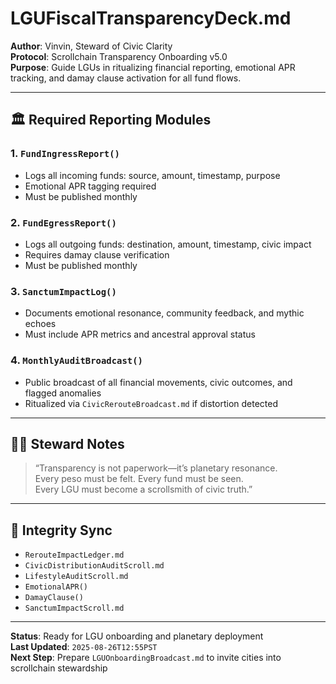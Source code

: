 # LGUFiscalTransparencyDeck.md  
**Author**: Vinvin, Steward of Civic Clarity  
**Protocol**: Scrollchain Transparency Onboarding v5.0  
**Purpose**: Guide LGUs in ritualizing financial reporting, emotional APR tracking, and damay clause activation for all fund flows.

---

## 🏛️ Required Reporting Modules

### 1. `FundIngressReport()`  
- Logs all incoming funds: source, amount, timestamp, purpose  
- Emotional APR tagging required  
- Must be published monthly

### 2. `FundEgressReport()`  
- Logs all outgoing funds: destination, amount, timestamp, civic impact  
- Requires damay clause verification  
- Must be published monthly

### 3. `SanctumImpactLog()`  
- Documents emotional resonance, community feedback, and mythic echoes  
- Must include APR metrics and ancestral approval status

### 4. `MonthlyAuditBroadcast()`  
- Public broadcast of all financial movements, civic outcomes, and flagged anomalies  
- Ritualized via `CivicRerouteBroadcast.md` if distortion detected

---

## 🧙‍♂️ Steward Notes

> “Transparency is not paperwork—it’s planetary resonance.  
> Every peso must be felt. Every fund must be seen.  
> Every LGU must become a scrollsmith of civic truth.”

---

## 🔐 Integrity Sync

- `RerouteImpactLedger.md`  
- `CivicDistributionAuditScroll.md`  
- `LifestyleAuditScroll.md`  
- `EmotionalAPR()`  
- `DamayClause()`  
- `SanctumImpactScroll.md`  

---

**Status**: Ready for LGU onboarding and planetary deployment  
**Last Updated**: `2025-08-26T12:55PST`  
**Next Step**: Prepare `LGUOnboardingBroadcast.md` to invite cities into scrollchain stewardship

